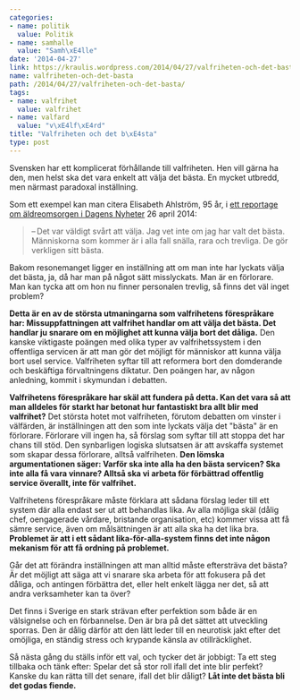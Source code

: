 ```yaml
---
categories:
- name: politik
  value: Politik
- name: samhalle
  value: "Samh\xE4lle"
date: '2014-04-27'
link: https://kraulis.wordpress.com/2014/04/27/valfriheten-och-det-basta/
name: valfriheten-och-det-basta
path: /2014/04/27/valfriheten-och-det-basta/
tags:
- name: valfrihet
  value: valfrihet
- name: valfard
  value: "v\xE4lf\xE4rd"
title: "Valfriheten och det b\xE4sta"
type: post
---
```

Svensken har ett komplicerat förhållande till valfriheten. Hen vill gärna ha den, men helst ska det vara enkelt att välja det bästa. En mycket utbredd, men närmast paradoxal inställning.

Som ett exempel kan man citera Elisabeth Ahlström, 95 år, i [ett reportage om äldreomsorgen i Dagens Nyheter](http://www.dn.se/nyheter/sverige/aldreomsorg-elisabeth-ahlstrom-95-har-haft-besok-av-over-hundra-fran-hemtjansten/) 26 april 2014:

> – Det var väldigt svårt att välja. Jag vet inte om jag har valt det bästa. Människorna som kommer är i alla fall snälla, rara och trevliga. De gör verkligen sitt bästa.

Bakom resonemanget ligger en inställning att om man inte har lyckats välja det bästa, ja, då har man på något sätt misslyckats. Man är en förlorare. Man kan tycka att om hon nu finner personalen trevlig, så finns det väl inget problem?



**Detta är en av de största utmaningarna som valfrihetens förespråkare har: Missuppfattningen att valfrihet handlar om att välja det bästa. Det handlar ju snarare om en möjlighet att kunna välja bort det dåliga.** Den kanske viktigaste poängen med olika typer av valfrihetssystem i den offentliga servicen är att man gör det möjligt för människor att kunna välja bort usel service. Valfriheten syftar till att reformera bort den domderande och beskäftiga förvaltningens diktatur. Den poängen har, av någon anledning, kommit i skymundan i debatten.

**Valfrihetens förespråkare har skäl att fundera på detta. Kan det vara så att man alldeles för starkt har betonat hur fantastiskt bra allt blir med valfrihet?** Det största hotet mot valfriheten, förutom debatten om vinster i välfärden, är inställningen att den som inte lyckats välja det "bästa" är en förlorare. Förlorare vill ingen ha, så förslag som syftar till att stoppa det har chans till stöd. Den synbarligen logiska slutsatsen är att avskaffa systemet som skapar dessa förlorare, alltså valfriheten. **Den lömska argumentationen säger: Varför ska inte alla ha den bästa servicen? Ska inte alla få vara vinnare? Alltså ska vi arbeta för förbättrad offentlig service överallt, inte för valfrihet.**

Valfrihetens förespråkare måste förklara att sådana förslag leder till ett system där alla endast ser ut att behandlas lika. Av alla möjliga skäl (dålig chef, oengagerade vårdare, bristande organisation, etc) kommer vissa att få sämre service, även om målsättningen är att alla ska ha det lika bra. **Problemet är att i ett sådant lika-för-alla-system finns det inte någon mekanism för att få ordning på problemet.**

Går det att förändra inställningen att man alltid måste eftersträva det bästa? Är det möjligt att säga att vi snarare ska arbeta för att fokusera på det dåliga, och antingen förbättra det, eller helt enkelt lägga ner det, så att andra verksamheter kan ta över?

Det finns i Sverige en stark strävan efter perfektion som både är en välsignelse och en förbannelse. Den är bra på det sättet att utveckling sporras. Den är dålig därför att den lätt leder till en neurotisk jakt efter det omöjliga, en ständig stress och krypande känsla av otillräcklighet.

Så nästa gång du ställs inför ett val, och tycker det är jobbigt: Ta ett steg tillbaka och tänk efter: Spelar det så stor roll ifall det inte blir perfekt? Kanske du kan rätta till det senare, ifall det blir dåligt? **Låt inte det bästa bli det godas fiende.**

